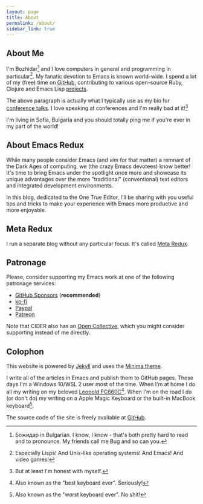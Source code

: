 ```yaml
---
layout: page
title: About
permalink: /about/
sidebar_link: true
---
```


## About Me

I'm Bozhidar[^1] and I love computers in general and programming in
particular[^2]. My fanatic devotion to Emacs is known
world-wide. I spend a lot of my (free) time on [GitHub](https://github.com/bbatsov), contributing
to various open-source Ruby, Clojure and Emacs Lisp [projects](https://metaredux.com/projects/).

The above paragraph is actually what I typically use as my bio for
[conference talks](https://metaredux.com/presentations/). I love speaking at conferences
and I'm really bad at it![^3]

I'm living in Sofia, Bulgaria and you should totally ping me if you're
ever in my part of the world!

## About Emacs Redux

While many people consider Emacs (and *vim* for that matter) a remnant
of the Dark Ages of computing, we (the crazy Emacs devotees) know
better!  It's time to bring Emacs under the spotlight once more and
showcase its unique advantages over the more "traditional"
(conventional) text editors and integrated development environments.

In this blog, dedicated to the One True
Editor, I'll be sharing with you useful tips and tricks to make your
experience with Emacs more productive and more enjoyable.

## Meta Redux

I run a separate blog without any particular focus. It's called [Meta
Redux](https://metaredux.com).

## Patronage

Please, consider supporting my Emacs work at one of the following patronage services:

* [GitHub Sponsors](https://github.com/sponsors/bbatsov) (**recommended**)
* [ko-fi](https://ko-fi.com/bbatsov)
* [Paypal](https://www.paypal.me/bbatsov)
* [Patreon](https://www.patreon.com/bbatsov)

Note that CIDER also has an [Open Collective](https://opencollective.com/cider), which you might consider supporting instead of me directly.

## Colophon

This website is powered by [Jekyll](https://jekyllrb.com/) and uses
the [Minima theme](https://github.com/jekyll/minima).

I write all of the articles in Emacs and publish them to GitHub
pages. These days I'm a Windows 10/WSL 2 user most of the time.  When I'm at home
I do all my writing on my beloved [Leopold
FC660C](https://deskthority.net/wiki/Leopold_FC660C)[^4].  When I'm on
the road I do (or don't do) my writing on a Apple Magic Keyboard or
the built-in MacBook keyboard[^5].

The source code of the site is freely available at [GitHub](https://github.com/bbatsov/emacsredux).

[^1]: Божидар in Bulgarian. I know, I know - that's both pretty hard to read and to pronounce. My friends call me Bug and so can you.
[^2]: Especially Lisps! And Unix-like operating systems! And Emacs! And video games!
[^3]: But at least I'm honest with myself.
[^4]: Also known as the "best keyboard ever". Seriously!
[^5]: Also known as the "worst keyboard ever". No shit!
